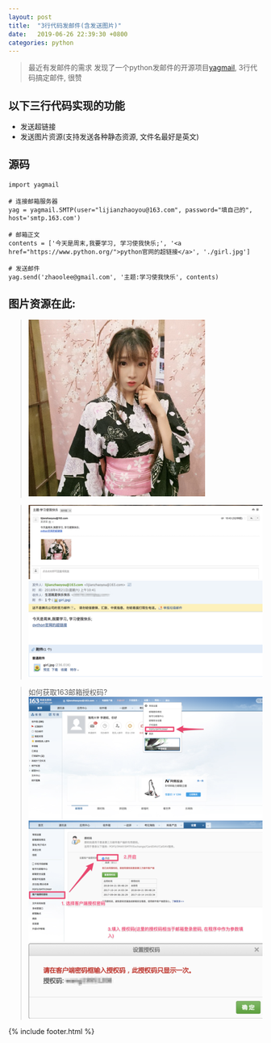 ```yaml
---
layout: post
title:  "3行代码发邮件(含发送图片)"
date:   2019-06-26 22:39:30 +0800
categories: python
---
```


> 最近有发邮件的需求
> 发现了一个python发邮件的开源项目[yagmail](https://github.com/kootenpv/yagmail), 3行代码搞定邮件, 很赞

## 以下三行代码实现的功能

- 发送超链接
- 发送图片资源(支持发送各种静态资源, 文件名最好是英文)

## 源码
```
import yagmail

# 连接邮箱服务器
yag = yagmail.SMTP(user="lijianzhaoyou@163.com", password="填自己的", host='smtp.163.com')

# 邮箱正文
contents = ['今天是周末,我要学习, 学习使我快乐;', '<a href="https://www.python.org/">python官网的超链接</a>', './girl.jpg']

# 发送邮件
yag.send('zhaoolee@gmail.com', '主题:学习使我快乐', contents)
```

##  图片资源在此:
> ![girl.jpg](https://raw.githubusercontent.com/zhaoolee/GraphBed/master/zhaoolee_images000000/f0d68a44d83322c194482f4c28adfc36.png)

> ![gmail收到的邮件](https://raw.githubusercontent.com/zhaoolee/GraphBed/master/zhaoolee_images000000/342f5110530330f2fc61b1198d6c3080.png)
> ![qq邮箱收到的邮件](https://raw.githubusercontent.com/zhaoolee/GraphBed/master/zhaoolee_images000000/a7cc6caa5d9cadd8fdef46754437f85c.png)



> 如何获取163邮箱授权码?
> ![设置 => POP3/SMTP/IMAP](https://raw.githubusercontent.com/zhaoolee/GraphBed/master/zhaoolee_images000000/245479d46b420b90ace78fc62fc1ae9b.png)
> ![设置授权码](https://raw.githubusercontent.com/zhaoolee/GraphBed/master/zhaoolee_images000000/e3cfd472a30bfa823e3b1252a4d92d1a.png)
> ![弹框提示](https://raw.githubusercontent.com/zhaoolee/GraphBed/master/zhaoolee_images000000/8a00504611a070226e4ce78a66c658b7.png)

{% include footer.html %}
